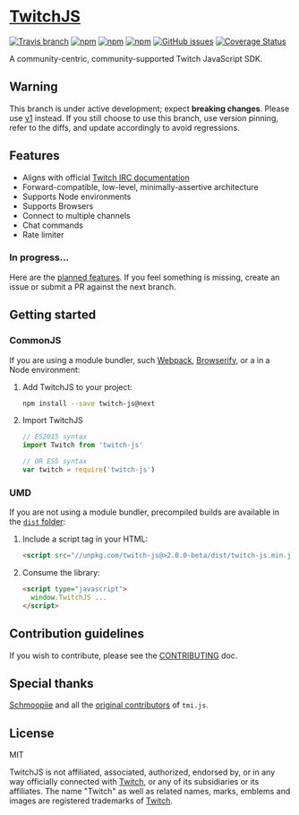 # [TwitchJS](https://twitch-js.github.io/twitch-js)

[![Travis branch](https://img.shields.io/travis/twitch-js/twitch-js/master.svg?longCache=true&style=flat-square)](https://travis-ci.org/twitch-js/twitch-js)
[![npm](https://img.shields.io/npm/v/twitch-js.svg?longCache=true&style=flat-square)](https://www.npmjs.com/package/twitch-js)
[![npm](https://img.shields.io/npm/v/twitch-js/next.svg?longCache=true&style=flat-square)](https://www.npmjs.com/package/twitch-js/v/next)
[![npm](https://img.shields.io/npm/dm/twitch-js.svg?longCache=true&style=flat-square)](https://www.npmjs.com/package/twitch-js)
[![GitHub issues](https://img.shields.io/github/issues/twitch-js/twitch-js.svg?longCache=true&style=flat-square)](https://github.com/twitch-js/twitch-js/issues)
[![Coverage Status](https://img.shields.io/codecov/c/github/twitch-js/twitch-js/next.svg?longCache=true&style=flat-square)](https://codecov.io/gh/twitch-js/twitch-js/branch/next)

A community-centric, community-supported Twitch JavaScript SDK.

## Warning

This branch is under active development; expect **breaking changes**. Please use
[v1](https://github.com/twitch-js/twitch-js/tree/master) instead. If you still
choose to use this branch, use version pinning, refer to the diffs, and update
accordingly to avoid regressions.

## Features

* Aligns with official
  [Twitch IRC documentation](https://dev.twitch.tv/docs/irc/)
* Forward-compatible, low-level, minimally-assertive architecture
* Supports Node environments
* Supports Browsers
* Connect to multiple channels
* Chat commands
* Rate limiter

### In progress...

Here are the
[planned features](https://github.com/twitch-js/twitch-js/milestone/1). If you
feel something is missing, create an issue or submit a PR against the next
branch.

## Getting started

### CommonJS

If you are using a module bundler, such [Webpack](https://webpack.js.org/),
[Browserify](http://browserify.org/), or a in a Node environment:

1. Add TwitchJS to your project:
   ```bash
   npm install --save twitch-js@next
   ```
2. Import TwitchJS

   ```js
   // ES2015 syntax
   import Twitch from 'twitch-js'

   // OR ES5 syntax
   var twitch = require('twitch-js')
   ```

### UMD

If you are not using a module bundler, precompiled builds are available in the
[`dist` folder](https://unpkg.com/twitch-js@>2.0.0-beta/dist/):

1. Include a script tag in your HTML:
   ```html
   <script src="//unpkg.com/twitch-js@>2.0.0-beta/dist/twitch-js.min.js"></script>
   ```
2. Consume the library:
   ```html
   <script type="javascript">
     window.TwitchJS ...
   </script>
   ```

## Contribution guidelines

If you wish to contribute, please see the
[CONTRIBUTING](https://github.com/twitch-js/twitch-js/blob/master/CONTRIBUTING.md)
doc.

## Special thanks

[Schmoopiie](https://github.com/Schmoopiie) and all the
[original contributors](https://github.com/tmijs/tmi.js/graphs/contributors) of
`tmi.js`.

## License

MIT

TwitchJS is not affiliated, associated, authorized, endorsed by, or in any way
officially connected with [Twitch](https://www.twitch.tv/), or any of its
subsidiaries or its affiliates. The name "Twitch" as well as related names,
marks, emblems and images are registered trademarks of
[Twitch](https://www.twitch.tv/).
